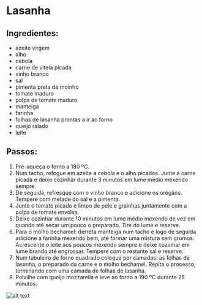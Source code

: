 # Lasanha

## Ingredientes:
- azeite virgem
- alho
- cebola
- carne de vitela picada
- vinho branco
- sal
- pimenta preta de moinho
- tomate maduro
- polpa de tomate maduro
- manteiga
- farinha
- folhas de lasanha prontas a ir ao forno
- queijo ralado
- leite




## Passos:
1. Pré-aqueça o forno a 180 ºC.
2. Num tacho, refogue em azeite a cebola e o alho picados. Junte a carne picada e deixe cozinhar durante 3 minutos em lume médio mexendo sempre.
3. De seguida, refresque com o vinho branco e adicione os orégãos. Tempere com metade do sal e a pimenta.
4. Junte o tomate picado e limpo de pele e grainhas juntamente com a polpa de tomate envolva.
5. Deixe cozinhar durante 10 minutos em lume médio mexendo de vez em quando até secar um pouco o preparado. Tire do lume e reserve.
6. Para o molho bechamel: derreta manteiga num tacho e logo de seguida adicione a farinha mexendo bem, até formar uma mistura sem grumos. Acrescente o leite aos poucos mexendo sempre e deixe cozinhar em lume brando até engrossar. Tempere com o restante sal e reserve.
7. Num tabuleiro de forno quadrado coloque por camadas: as folhas de lasanha, o preparado da carne e o molho bechamel. Repita o processo, terminando com uma camada de folhas de lasanha.
8. Polvilhe com queijo mozzarella e leve ao forno a 190 ºC durante 25 minutos.

![alt text](https://www.guiadasemana.com.br/contentFiles/system/pictures/2015/6/137587/original/lasanha-frango.jpg)